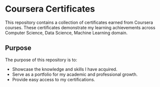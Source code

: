# Coursera Certificates

This repository contains a collection of certificates earned from Coursera courses. These certificates demonstrate my learning achievements across Computer Science, Data Science, Machine Learning domain.

## Purpose
The purpose of this repository is to:

- Showcase the knowledge and skills I have acquired.
- Serve as a portfolio for my academic and professional growth.
- Provide easy access to my certifications.
